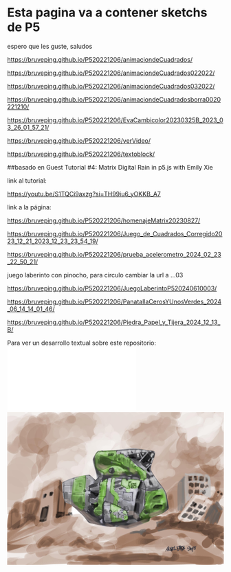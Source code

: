 # Esta pagina va a contener sketchs de P5
espero que les guste, saludos

https://bruveping.github.io/P520221206/animaciondeCuadrados/

https://bruveping.github.io/P520221206/animaciondeCuadrados022022/

https://bruveping.github.io/P520221206/animaciondeCuadrados032022/

https://bruveping.github.io/P520221206/animaciondeCuadradosborra0020221210/

https://bruveping.github.io/P520221206/EvaCambicolor20230325B_2023_03_26_01_57_21/

https://bruveping.github.io/P520221206/verVideo/

https://bruveping.github.io/P520221206/textoblock/

##basado en Guest Tutorial #4: Matrix Digital Rain in p5.js with Emily Xie

link al tutorial:

https://youtu.be/S1TQCi9axzg?si=TH99iu6_yOKKB_A7

link a la página:

https://bruveping.github.io/P520221206/homenajeMatrix20230827/

https://bruveping.github.io/P520221206/Juego_de_Cuadrados_Corregido2023_12_21_2023_12_23_23_54_19/

https://bruveping.github.io/P520221206/prueba_acelerometro_2024_02_23_22_50_21/

juego laberinto con pinocho, para circulo cambiar la url a ...03

https://bruveping.github.io/P520221206/JuegoLaberintoP520240610003/

https://bruveping.github.io/P520221206/PanatallaCerosYUnosVerdes_2024_06_14_14_01_46/

https://bruveping.github.io/P520221206/Piedra_Papel_y_Tijera_2024_12_13_B/



Para ver un desarrollo textual sobre este repositorio:
![a notas](notas.md)
![imagen de nave](https://github.com/bruveping/P520221206/blob/main/navesEspacial005.jpg)
